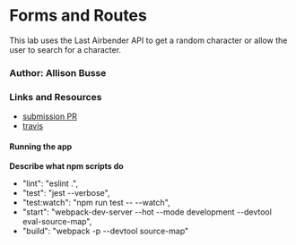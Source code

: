 # Forms and Routes
This lab uses the Last Airbender API to get a random character or allow the user to search for a character. 

### Author: Allison Busse

### Links and Resources
* [submission PR](https://github.com/allisonbusse-401-advanced-javascript/forms-and-routes/pull/1)
* [travis](https://travis-ci.com/allisonbusse-401-advanced-javascript/forms-and-routes/builds/135173982)



#### Running the app

**Describe what npm scripts do**
*   "lint": "eslint .",
*   "test": "jest --verbose",
*   "test:watch": "npm run test -- --watch",
*   "start": "webpack-dev-server --hot --mode development --devtool eval-source-map",
*   "build": "webpack -p --devtool source-map"
  
